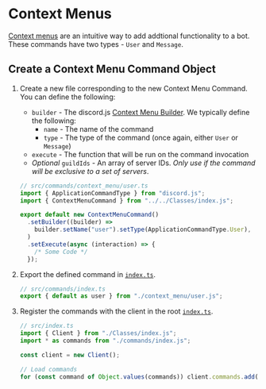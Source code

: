 # Context Menus

[Context menus](https://discordjs.guide/interactions/context-menus.html) are an intuitive way to add addtional functionality to a bot. These commands have two types - `User` and `Message`.

## Create a Context Menu Command Object

1. Create a new file corresponding to the new Context Menu Command. You can define the following:

    - `builder` - The discord.js [Context Menu Builder](https://discordjs.dev/docs/packages/builders/main/ContextMenuCommandBuilder:Class). We typically define the following:
      - `name` - The name of the command
      - `type` - The type of the command (once again, either `User` or `Message`)
    - `execute` - The function that will be run on the command invocation
    - _Optional_ `guildIds` - An array of server IDs. _Only use if the command will be exclusive to a set of servers_.

    ```ts
    // src/commands/context_menu/user.ts
    import { ApplicationCommandType } from "discord.js";
    import { ContextMenuCommand } from "../../Classes/index.js";

    export default new ContextMenuCommand()
      .setBuilder((builder) =>
        builder.setName("user").setType(ApplicationCommandType.User),
      )
      .setExecute(async (interaction) => {
        /* Some Code */
      });
    ```

2. Export the defined command in [`index.ts`](../index.ts).

    ```ts
    // src/commands/index.ts
    export { default as user } from "./context_menu/user.js";
    ```

3. Register the commands with the client in the root [`index.ts`](../../index.ts).

    ```ts
    // src/index.ts
    import { Client } from "./Classes/index.js";
    import * as commands from "./commands/index.js";

    const client = new Client();

    // Load commands
    for (const command of Object.values(commands)) client.commands.add(command);
    ```
